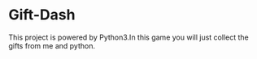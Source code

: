 # Gift-Dash
This project is powered by Python3.In this game you will just collect the gifts from me and python.
